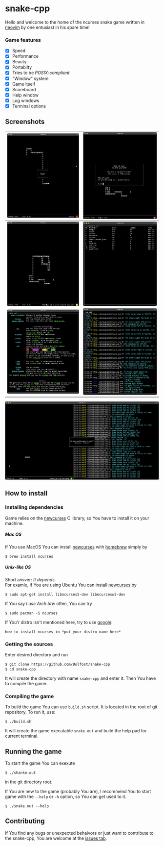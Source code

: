 # snake-cpp

Hello and welcome to the home of the ncurses snake game written in [neovim][nvim] by one entusiast in his spare time!

### Game features
- [x] Speed
- [x] Performance
- [x] Beauty
- [x] Portabilty
- [x] Tries to be *POSIX-compliant*
- [x] "Window" system
- [x] Game itself
- [x] Scoreboard
- [x] Help window
- [x] Log windows
- [x] Terminal options

## Screenshots
![Pause](screenshots/gamepause.png "Pause") | ![Game over](screenshots/over.png "Game over") 
:---:|:---:
![Standby](screenshots/standby.png "Standby") | ![Scoreboard](screenshots/scoreboard.png "Scoreboard") 
![Help](screenshots/help.png "Help") | ![Log](screenshots/log.png "Log")

![Sidelog](screenshots/sidelog.png "Sidelog")


## How to install
### Installing dependencies
Game relies on the [newcurses][ncurses] C library, so You have to install it on your machine.
##### Mac OS
If You use MacOS You can install [newcurses][ncurses] with [homebrew][brew] simply by
    
    $ brew install ncurses

##### Unix-like OS
Short ansver: _It depends._  
For examle, if You are using Ubuntu You can install [newcurses][ncurses] by

    $ sudo apt-get install libncurses5-dev libncursesw5-dev

If You say _I use Arch btw_ often, You can try

    $ sudo pacman -S ncurses

If You'r distro isn't mentioned here, try to use [google](google.com):

    how to install ncurses in *put your distro name here*

### Getting the sources
Enter desired directory and run 

    $ git clone https://github.com/Dolfost/snake-cpp
    $ cd snake-cpp

It will create the directory with name `snake-cpp` and enter it. Then You have to compile the game.

### Compiling the game
To build the game You can use `build.sh` script. It is located in the root of git repository. 
To run it, use:

    $ ./build.sh

It will create the game executable `snake.out` and build the help pad for current terminal.

## Running the game
To start the game You can exexute

    $ ./shanke.out

in the git directory root. 

If You are new to the game (probably You are), I recommend You to start game with the `--help` or `-h` option, so You can get used to it.

    $ ./snake.out --help

## Contributing
If You find any bugs or unexpected behaivors or just want to
contribute to the snake-cpp, You are welcome at the [issues tab][issue].



[nvim]: https://github.com/neovim/neovim "Go to nvim github page"
[ncurses]: https://en.wikipedia.org/wiki/Ncurses "Go to ncurses wikipedia page"
[brew]: https://brew.sh "Visit homebrew homepage"
[issue]: https://github.com/Dolfost/snake-cpp/issues "Go to issues tab"
